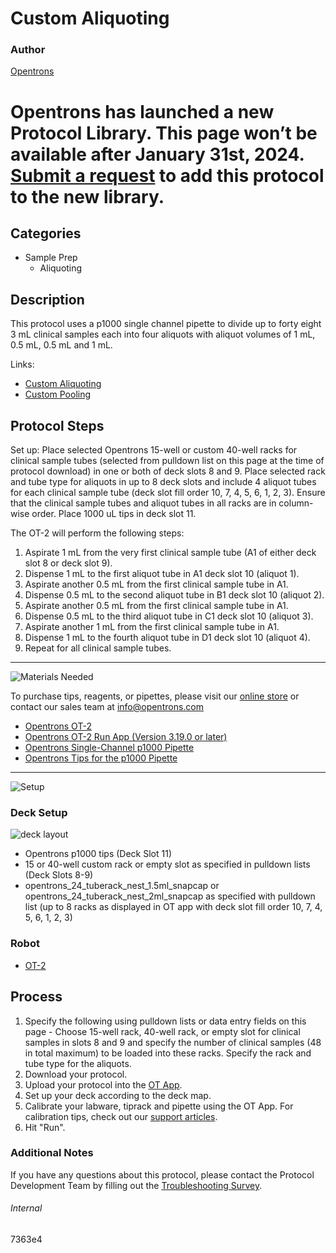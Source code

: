 # Custom Aliquoting

### Author
[Opentrons](https://opentrons.com/)


# Opentrons has launched a new Protocol Library. This page won’t be available after January 31st, 2024. [Submit a request](https://docs.google.com/forms/d/e/1FAIpQLSdYYp9QCKow4nn0KlCVsMS3HX0eJ0N9O7-erajKvcpT0lWbSg/viewform) to add this protocol to the new library.

## Categories
* Sample Prep
     * Aliquoting

## Description

This protocol uses a p1000 single channel pipette to divide up to forty eight 3 mL clinical samples each into four aliquots with aliquot volumes of 1 mL, 0.5 mL, 0.5 mL and 1 mL.

Links:
* [Custom Aliquoting](https://protocols.opentrons.com/protocol/7363e4)
* [Custom Pooling](https://protocols.opentrons.com/protocol/7363e4-part-2)


## Protocol Steps

Set up: Place selected Opentrons 15-well or custom 40-well racks for clinical sample tubes (selected from pulldown list on this page at the time of protocol download) in one or both of deck slots 8 and 9. Place selected rack and tube type for aliquots in up to 8 deck slots and include 4 aliquot tubes for each clinical sample tube (deck slot fill order 10, 7, 4, 5, 6, 1, 2, 3). Ensure that the clinical sample tubes and aliquot tubes in all racks are in column-wise order. Place 1000 uL tips in deck slot 11.

The OT-2 will perform the following steps:
1. Aspirate 1 mL from the very first clinical sample tube (A1 of either deck slot 8 or deck slot 9).
2. Dispense 1 mL to the first aliquot tube in A1 deck slot 10 (aliquot 1).
3. Aspirate another 0.5 mL from the first clinical sample tube in A1.
4. Dispense 0.5 mL to the second aliquot tube in B1 deck slot 10 (aliquot 2).
5. Aspirate another 0.5 mL from the first clinical sample tube in A1.
6. Dispense 0.5 mL to the third aliquot tube in C1 deck slot 10 (aliquot 3).
7. Aspirate another 1 mL from the first clinical sample tube in A1.
8. Dispense 1 mL to the fourth aliquot tube in D1 deck slot 10 (aliquot 4).
9. Repeat for all clinical sample tubes.

---
![Materials Needed](https://s3.amazonaws.com/opentrons-protocol-library-website/custom-README-images/001-General+Headings/materials.png)

To purchase tips, reagents, or pipettes, please visit our [online store](https://shop.opentrons.com/) or contact our sales team at [info@opentrons.com](mailto:info@opentrons.com)

* [Opentrons OT-2](https://shop.opentrons.com/collections/ot-2-robot/products/ot-2)
* [Opentrons OT-2 Run App (Version 3.19.0 or later)](https://opentrons.com/ot-app/)
* [Opentrons Single-Channel p1000 Pipette](https://shop.opentrons.com/collections/ot-2-pipettes/products/single-channel-electronic-pipette)
* [Opentrons Tips for the p1000 Pipette](https://shop.opentrons.com/collections/opentrons-tips)

---
![Setup](https://s3.amazonaws.com/opentrons-protocol-library-website/custom-README-images/001-General+Headings/Setup.png)

### Deck Setup
![deck layout](https://opentrons-protocol-library-website.s3.amazonaws.com/custom-README-images/7363e4/1213_updated_layout.png)

* Opentrons p1000 tips (Deck Slot 11)
* 15 or 40-well custom rack or empty slot as specified in pulldown lists (Deck Slots 8-9)
* opentrons_24_tuberack_nest_1.5ml_snapcap or opentrons_24_tuberack_nest_2ml_snapcap as specified with pulldown list (up to 8 racks as displayed in OT app with deck slot fill order 10, 7, 4, 5, 6, 1, 2, 3)


### Robot
* [OT-2](https://opentrons.com/ot-2)

## Process
1. Specify the following using pulldown lists or data entry fields on this page - Choose 15-well rack, 40-well rack, or empty slot for clinical samples in slots 8 and 9 and specify the number of clinical samples (48 in total maximum) to be loaded into these racks. Specify the rack and tube type for the aliquots.
2. Download your protocol.
3. Upload your protocol into the [OT App](https://opentrons.com/ot-app).
4. Set up your deck according to the deck map.
5. Calibrate your labware, tiprack and pipette using the OT App. For calibration tips, check out our [support articles](https://support.opentrons.com/en/collections/1559720-guide-for-getting-started-with-the-ot-2).
6. Hit "Run".

### Additional Notes
If you have any questions about this protocol, please contact the Protocol Development Team by filling out the [Troubleshooting Survey](https://protocol-troubleshooting.paperform.co/).

###### Internal
7363e4
